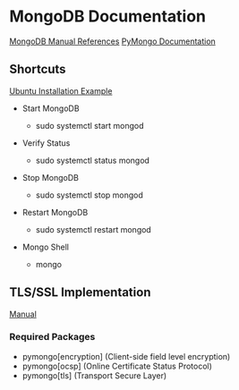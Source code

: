 # MongoDB Documentation #
[MongoDB Manual References](https://docs.mongodb.com/manual/reference/)
[PyMongo Documentation](https://pymongo.readthedocs.io/en/stable/)

## Shortcuts ##
[Ubuntu Installation Example](https://docs.mongodb.com/manual/tutorial/install-mongodb-on-ubuntu/)

- Start MongoDB
    * sudo systemctl start mongod

- Verify Status
    * sudo systemctl status mongod

- Stop MongoDB
    * sudo systemctl stop mongod

- Restart MongoDB
    * sudo systemctl restart mongod

- Mongo Shell
    * mongo

## TLS/SSL Implementation ##
[Manual](https://docs.mongodb.com/manual/tutorial/configure-ssl/)

### Required Packages ###
- pymongo[encryption] (Client-side field level encryption)
- pymongo[ocsp] (Online Certificate Status Protocol)
- pymongo[tls] (Transport Secure Layer)
